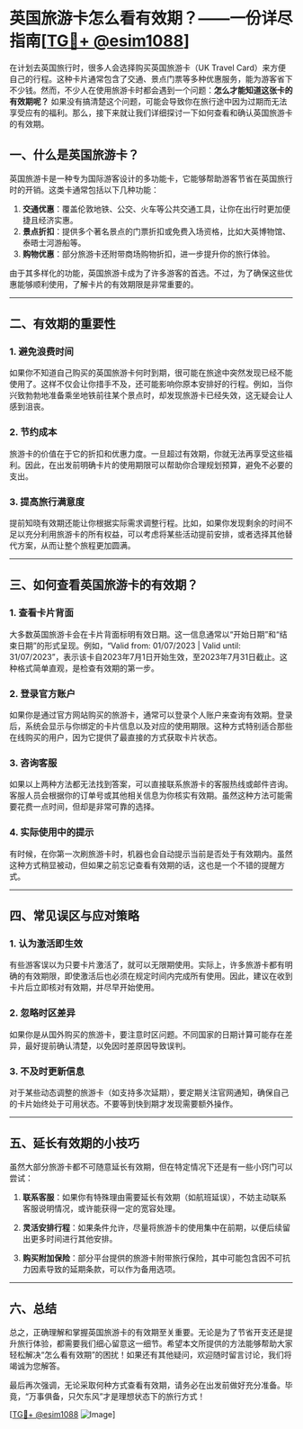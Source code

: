 # 英国旅游卡怎么看有效期？——一份详尽指南[[TG💪+ @esim1088](https://t.me/s/esim1088)]

在计划去英国旅行时，很多人会选择购买英国旅游卡（UK Travel Card）来方便自己的行程。这种卡片通常包含了交通、景点门票等多种优惠服务，能为游客省下不少钱。然而，不少人在使用旅游卡时都会遇到一个问题：**怎么才能知道这张卡的有效期呢？** 如果没有搞清楚这个问题，可能会导致你在旅行途中因为过期而无法享受应有的福利。那么，接下来就让我们详细探讨一下如何查看和确认英国旅游卡的有效期。

## 一、什么是英国旅游卡？

英国旅游卡是一种专为国际游客设计的多功能卡，它能够帮助游客节省在英国旅行时的开销。这类卡通常包括以下几种功能：

1. **交通优惠**：覆盖伦敦地铁、公交、火车等公共交通工具，让你在出行时更加便捷且经济实惠。
2. **景点折扣**：提供多个著名景点的门票折扣或免费入场资格，比如大英博物馆、泰晤士河游船等。
3. **购物优惠**：部分旅游卡还附带商场购物折扣，进一步提升你的旅行体验。

由于其多样化的功能，英国旅游卡成为了许多游客的首选。不过，为了确保这些优惠能够顺利使用，了解卡片的有效期限是非常重要的。

---

## 二、有效期的重要性

### 1. 避免浪费时间
如果你不知道自己购买的英国旅游卡何时到期，很可能在旅途中突然发现已经不能使用了。这样不仅会让你措手不及，还可能影响你原本安排好的行程。例如，当你兴致勃勃地准备乘坐地铁前往某个景点时，却发现旅游卡已经失效，这无疑会让人感到沮丧。

### 2. 节约成本
旅游卡的价值在于它的折扣和优惠力度。一旦超过有效期，你就无法再享受这些福利。因此，在出发前明确卡片的使用期限可以帮助你合理规划预算，避免不必要的支出。

### 3. 提高旅行满意度
提前知晓有效期还能让你根据实际需求调整行程。比如，如果你发现剩余的时间不足以充分利用旅游卡的所有权益，可以考虑将某些活动提前安排，或者选择其他替代方案，从而让整个旅程更加圆满。

---

## 三、如何查看英国旅游卡的有效期？

### 1. 查看卡片背面
大多数英国旅游卡会在卡片背面标明有效日期。这一信息通常以“开始日期”和“结束日期”的形式呈现。例如，“Valid from: 01/07/2023 | Valid until: 31/07/2023”，表示该卡自2023年7月1日开始生效，至2023年7月31日截止。这种格式简单直观，是检查有效期的第一步。

### 2. 登录官方账户
如果你是通过官方网站购买的旅游卡，通常可以登录个人账户来查询有效期。登录后，系统会显示与你绑定的卡片信息以及对应的使用期限。这种方式特别适合那些在线购买的用户，因为它提供了最直接的方式获取卡片状态。

### 3. 咨询客服
如果以上两种方法都无法找到答案，可以直接联系旅游卡的客服热线或邮件咨询。客服人员会根据你的订单号或其他相关信息为你核实有效期。虽然这种方法可能需要花费一点时间，但却是非常可靠的选择。

### 4. 实际使用中的提示
有时候，在你第一次刷旅游卡时，机器也会自动提示当前是否处于有效期内。虽然这种方式稍显被动，但如果之前忘记查看有效期的话，这也是一个不错的提醒方式。

---

## 四、常见误区与应对策略

### 1. 认为激活即生效
有些游客误以为只要卡片激活了，就可以无限期使用。实际上，许多旅游卡都有明确的有效期限，即使激活后也必须在规定时间内完成所有使用。因此，建议在收到卡片后立即核对有效期，并尽早开始使用。

### 2. 忽略时区差异
如果你是从国外购买的旅游卡，要注意时区问题。不同国家的日期计算可能存在差异，最好提前确认清楚，以免因时差原因导致误判。

### 3. 不及时更新信息
对于某些动态调整的旅游卡（如支持多次延期），要定期关注官网通知，确保自己的卡片始终处于可用状态。不要等到快到期才发现需要额外操作。

---

## 五、延长有效期的小技巧

虽然大部分旅游卡都不可随意延长有效期，但在特定情况下还是有一些小窍门可以尝试：

1. **联系客服**：如果你有特殊理由需要延长有效期（如航班延误），不妨主动联系客服说明情况，或许能获得一定的宽容处理。
   
2. **灵活安排行程**：如果条件允许，尽量将旅游卡的使用集中在前期，以便后续留出更多时间进行其他安排。

3. **购买附加保险**：部分平台提供的旅游卡附带旅行保险，其中可能包含因不可抗力因素导致的延期条款，可以作为备用选项。

---

## 六、总结

总之，正确理解和掌握英国旅游卡的有效期至关重要。无论是为了节省开支还是提升旅行体验，都需要我们细心留意这一细节。希望本文所提供的方法能够帮助大家轻松解决“怎么看有效期”的困扰！如果还有其他疑问，欢迎随时留言讨论，我们将竭诚为您解答。

最后再次强调，无论采取何种方式查看有效期，请务必在出发前做好充分准备。毕竟，“万事俱备，只欠东风”才是理想状态下的旅行方式！

[[TG💪+ @esim1088](https://t.me/s/esim1088) ![Image](https://i.postimg.cc/4NQfJmqS/Snipaste-2025-05-13-00-14-12.png)]